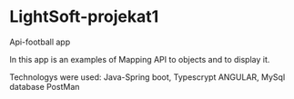 # LightSoft-projekat1
Api-football app

In this app is an examples of Mapping API to objects and to display it. 

Technologys were used:  Java-Spring boot,
                        Typescrypt ANGULAR,
                        MySql database
                        PostMan
